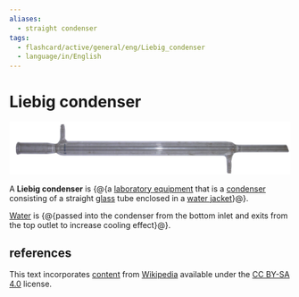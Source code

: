 ```yaml
---
aliases:
  - straight condenser
tags:
  - flashcard/active/general/eng/Liebig_condenser
  - language/in/English
---
```


# Liebig condenser

![LiebigCondenser](../../archives/Wikimedia%20Commons/LiebigCondenser.jpg)

A __Liebig condenser__ is {@{a [laboratory equipment](laboratory%20equipment.md) that is a [condenser](condenser.md) consisting of a straight [glass](glass.md) tube enclosed in a [water jacket](water%20jacket.md)}@}. <!--SR:!2025-03-10,429,250-->

[Water](water.md) is {@{passed into the condenser from the bottom inlet and exits from the top outlet to increase cooling effect}@}. <!--SR:!2026-06-19,747,270-->

## references

This text incorporates [content](https://en.wikipedia.org/wiki/Liebig_condenser) from [Wikipedia](Wikipedia.md) available under the [CC BY-SA 4.0](https://creativecommons.org/licenses/by-sa/4.0/) license.
